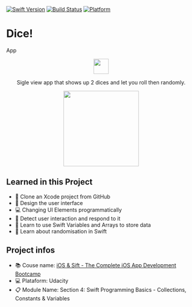[![Swift Version][swift-image]][swift-url]
[![Build Status][travis-image]][travis-url]
[![Platform](https://img.shields.io/cocoapods/p/LFAlertController.svg?style=flat)](http://cocoapods.org/pods/LFAlertController)

# Dice!
 App

<p align="center">
  <a>
    <img src= "https://user-images.githubusercontent.com/56771209/116585141-75fb0500-a8ee-11eb-8ca4-bd7bcbf832be.png" width="40" height="40">
  </a>
  <p align="center">
   Sigle view app that shows up 2 dices and let you roll then randomly.
  </p>
</p>

<p align="center">
    <img align="center" src= "https://user-images.githubusercontent.com/56771209/116587695-1520fc00-a8f1-11eb-83d8-197fed67ff9d.gif" width="200">
</p>

## Learned in this Project

- 👯 Clone an Xcode project from GitHub
- 🎨 Design the user interface
- 💻 Changing UI Elements programmatically
- 👋 Detect user interaction and respond to it
- 💼 Learn to use Swift Variables and Arrays to store data
- 🎲 Learn about randomisation in Swift


## Project infos

- 📚 Couse name: [iOS & Sift - The Complete iOS App Development Bootcamp][udacity-url]
- 💻 Plataform: Udacity
- 📋 Module Name: Section 4: Swift Programming Basics - Collections, Constants & Variables


[swift-url]: https://swift.org/
[travis-url]: https://travis-ci.org/dbader/node-datadog-metrics
[travis-image]: https://img.shields.io/travis/dbader/node-datadog-metrics/master.svg?style=flat-square
[swift-image]:https://img.shields.io/badge/swift-4.0-orange.svg
[udacity-url]:https://www.udemy.com/course/ios-13-app-development-bootcamp/?utm_source=adwords&utm_medium=udemyads&utm_campaign=LongTail_la.EN_cc.BR&utm_content=deal4584&utm_term=_._ag_112130202440_._ad_467215026440_._kw__._de_c_._dm__._pl__._ti_dsa-1007766171312_._li_1001724_._pd__._&matchtype=b&gclid=CjwKCAjwg4-EBhBwEiwAzYAlsqNp6Z5ul9T8E5CAX8ZoHxxDpRK5bMnK6bvoXGkbS09p1kNPsczZzxoCeQgQAvD_BwE
